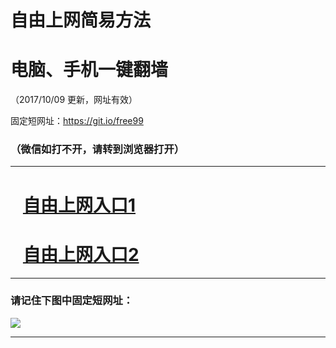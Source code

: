 ﻿# 自由上网简易方法

# 电脑、手机一键翻墙

（2017/10/09 更新，网址有效）

固定短网址：https://git.io/free99

### （微信如打不开，请转到浏览器打开）


***





# &nbsp;&nbsp; <a href="http://ft1095713281.fwq-tz-1001.info/fwqtz01.html?t=10090019853 " target="_blank">自由上网入口1</a>
# &nbsp;&nbsp; <a href="http://ft2470528567.fwq-tz-1002.info/fwqtz02.html?t=100900116643 " target="_blank">自由上网入口2</a>
***

### 请记住下图中固定短网址：

<img src="https://s3-us-west-2.amazonaws.com/fwq-1001/yjfq-20170905okok.png" /> 


***

